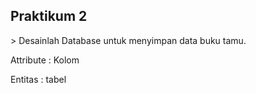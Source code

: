 <H2>Praktikum 2</H2>
> Desainlah Database untuk menyimpan data buku tamu.</p>
Attribute : Kolom</p>
Entitas : tabel</p>

